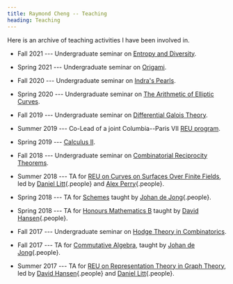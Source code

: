 ```yaml
---
title: Raymond Cheng -- Teaching
heading: Teaching
---
```


Here is an archive of teaching activities I have been involved in.

* Fall 2021 ---
  Undergraduate seminar on [Entropy and Diversity](F2021.html).

* Spring 2021 ---
  Undergraduate seminar on [Origami](S2021.html).

* Fall 2020 ---
  Undergraduate seminar on [Indra's Pearls](F2020.html).

* Spring 2020 ---
  Undergraduate seminar on [The Arithmetic of Elliptic Curves](S2020.html).

* Fall 2019 ---
  Undergraduate seminar on [Differential Galois Theory](F2019.html).

* Summer 2019 ---
  Co-Lead of a joint Columbia--Paris VII [REU program](https://global.undergrad.columbia.edu/program/columbia-summer-undergraduate-math-research-program-paris).

* Spring 2019 ---
  [Calculus II](S2019.html).

* Fall 2018 ---
  Undergraduate seminar on [Combinatorial Reciprocity Theorems](F2018.html).

* Summer 2018 ---
  TA for
  [REU on Curves on Surfaces Over Finite Fields](http://www.math.columbia.edu/department/website/wp-content/uploads/2018/01/REU2018-LittPerry.pdf),
  led by
  [Daniel Litt](https://www.daniellitt.com/){.people} and
  [Alex Perry](http://www-personal.umich.edu/~arper/){.people}.

* Spring 2018 ---
  TA for
  [Schemes](http://www.math.columbia.edu/~dejong/courses/schemes-spring-2018.html)
  taught by [Johan de Jong](http://math.columbia.edu/~dejong/){.people}.

* Spring 2018 ---
  TA for
  [Honours Mathematics B](http://math.columbia.edu/~hansen/un1208s1.html)
  taught by [David Hansen](http://www.davidrenshawhansen.com/){.people}.

* Fall 2017 ---
  Undergraduate seminar on [Hodge Theory in Combinatorics](F2017.html).

* Fall 2017 ---
  TA for
  [Commutative Algebra](http://www.math.columbia.edu/~dejong/courses/commutative-algebra-fall-2017.html),
  taught by [Johan de Jong](http://math.columbia.edu/~dejong/){.people}.

* Summer 2017 ---
  TA for
  [REU on Representation Theory in Graph Theory](http://www.math.columbia.edu/%7Eccliu/REU2017_Hansen-Litt.html),
  led by
  [David Hansen](http://www.davidrenshawhansen.com/){.people} and
  [Daniel Litt](https://www.daniellitt.com/){.people}.
